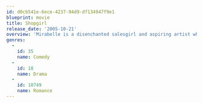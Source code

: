 ```yaml
---
id: d0cb541e-6ece-4237-94d9-df134947f9e1
blueprint: movie
title: Shopgirl
release_date: '2005-10-21'
overview: 'Mirabelle is a disenchanted salesgirl and aspiring artist who sells gloves and accessories at a department store. She has two men in her life: wealthy divorcée Ray Porter and struggling musician Jeremy. Mirabelle falls in love with the glamorous Ray, and her life takes a magical turn, but eventually she realizes that she must empower herself and make a choice between them.'
genres:
  -
    id: 35
    name: Comedy
  -
    id: 18
    name: Drama
  -
    id: 10749
    name: Romance
---
```

